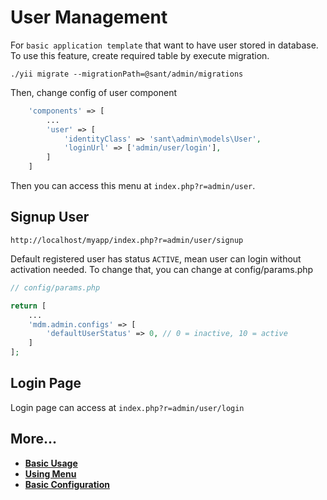 User Management
===============

For `basic application template` that want to have user stored in database.
To use this feature, create required table by execute migration.
```
./yii migrate --migrationPath=@sant/admin/migrations
```
Then, change config of user component
```php
    'components' => [
        ...
        'user' => [
            'identityClass' => 'sant\admin\models\User',
            'loginUrl' => ['admin/user/login'],
        ]
    ]
```
Then you can access this menu at `index.php?r=admin/user`.

Signup User
-----------
```
http://localhost/myapp/index.php?r=admin/user/signup
```
Default registered user has status `ACTIVE`, mean user can login without activation needed.
To change that, you can change at config/params.php
```php
// config/params.php

return [
    ...
    'mdm.admin.configs' => [
        'defaultUserStatus' => 0, // 0 = inactive, 10 = active
    ]
];
```

Login Page
----------
Login page can access at `index.php?r=admin/user/login`

More...
---------------

- [**Basic Usage**](basic-usage.md)
- [**Using Menu**](using-menu.md)
- [**Basic Configuration**](configuration.md)
